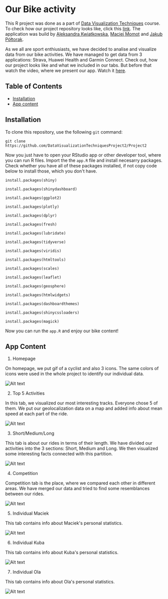 # Our Bike activity
This R project was done as a part of [Data Visualization Techniques](https://github.com/kozaka93/2023Z-DataVisualizationTechniques) course. To check how our project repository looks like, click this [link](https://github.com/DataVisualizationTechniquesProject2/Project2). The application was build by [Aleksandra Kwiatkowska](https://github.com/Alexa263), [Maciej Momot](https://github.com/MaciejMomot) and [Jakub Półtorak](https://github.com/JakubPoltorak147).

As we all are sport enthiusiasts, we have decided to analise and visualize data from our bike activities. We have managed to get data from 3 applications: Strava, Huawei Health and Garmin Connect. Check out, how our project looks like and what we included in our tabs. But before that watch the video, where we present our app. Watch it [here](https://www.youtube.com/watch?v=3BAXike0Y0o).

## Table of Contents  
- [Installation](#installation) 
- [App content](#AppContent) 
## Installation  
To clone this repository, use the following `git` command: 

`git clone https://github.com/DataVisualizationTechniquesProject2/Project2`

Now you just have to open your RStudio app or other developer tool, where you can run R files. Import the the `app.R` file and install necesarry packages. 
Check whether you have all of these packages installed, if not copy code below to install those, which you don't have.

`install.packages(shiny)`

`install.packages(shinydashboard)`

`install.packages(ggplot2)`

`install.packages(plotly)`

`install.packages(dplyr)`

`install.packages(fresh)`

`install.packages(lubridate)`

`install.packages(tidyverse)`

`install.packages(viridis)`

`install.packages(htmltools)`

`install.packages(scales)`

`install.packages(leaflet)`

`install.packages(geosphere)`

`install.packages(htmlwidgets)`

`install.packages(dashboardthemes)`

`install.packages(shinycssloaders)`

`install.packages(magick)`

Now you can run the `app.R` and enjoy our bike content!

## App Content<a id="AppContent"></a>
1. Homepage

On homepage, we put gif of a cyclist and also 3 icons. The same colors of icons were used in the whole project to identify our individual data.

![Alt text](markdown_images/homepage_screen.png) 

2. Top 5 Activities

In this tab, we visualized our most interesting tracks. Everyone chose 5 of them. We put our geolocalization data on a map and added info about mean speed at each part of the ride.

![Alt text](markdown_images/top5_screen.png) 

3. Short/Medium/Long

This tab is about our rides in terms of their length. We have divided our activities into the 3 sections: Short, Medium and Long. We then visualized some interesting facts connected with this partition.

![Alt text](markdown_images/sml_screen.png) 

4. Competition

Competition tab is the place, where we compared each other in different areas. We have merged our data and tried to find some resemblances between our rides.

![Alt text](markdown_images/competition_screen.png) 

5. Individual Maciek

This tab contains info about Maciek's personal statistics.

![Alt text](markdown_images/individual_maciek_screen.png) 

6. Individual Kuba

This tab contains info about Kuba's personal statistics.

![Alt text](markdown_images/individual_kuba_screen.png) 

7. Individual Ola

This tab contains info about Ola's personal statistics.

![Alt text](markdown_images/individual_ola_screen.png) 
